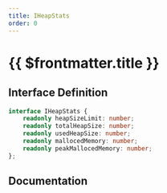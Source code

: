 ```yaml
---
title: IHeapStats
order: 0
---
```


# {{ $frontmatter.title }}

<!--@include: ./iHeapStats_partial_header.md-->

## Interface Definition

```ts
interface IHeapStats {
    readonly heapSizeLimit: number;
    readonly totalHeapSize: number;
    readonly usedHeapSize: number;
    readonly mallocedMemory: number;
    readonly peakMallocedMemory: number;
};
```

## Documentation

<!--@include: ./iHeapStats_partial_footer.md-->
